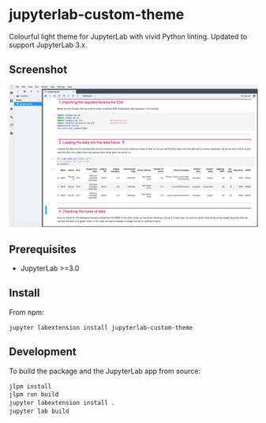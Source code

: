 # jupyterlab-custom-theme

Colourful light theme for JupyterLab with vivid Python linting.
Updated to support JupyterLab 3.x.

## Screenshot
![screenshot](./imgs/screenshot.png)

## Prerequisites

* JupyterLab >=3.0

## Install

From npm:
```
jupyter labextension install jupyterlab-custom-theme
```

## Development


To build the package and the JupyterLab app from source:

```bash
jlpm install
jlpm run build
jupyter labextension install .
jupyter lab build
```